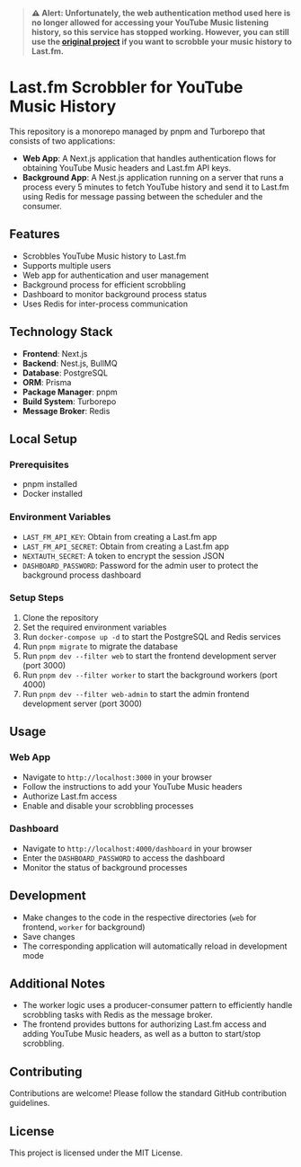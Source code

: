 > **⚠️ Alert: Unfortunately, the web authentication method used here is no longer allowed for accessing your YouTube Music listening history, so this service has stopped working. However, you can still use the [original project](https://github.com/luisignaciocc/youtube-music-scrobbler) if you want to scrobble your music history to Last.fm.**

# Last.fm Scrobbler for YouTube Music History

This repository is a monorepo managed by pnpm and Turborepo that consists of two applications:

- **Web App**: A Next.js application that handles authentication flows for obtaining YouTube Music headers and Last.fm API keys.
- **Background App**: A Nest.js application running on a server that runs a process every 5 minutes to fetch YouTube history and send it to Last.fm using Redis for message passing between the scheduler and the consumer.

## Features

- Scrobbles YouTube Music history to Last.fm
- Supports multiple users
- Web app for authentication and user management
- Background process for efficient scrobbling
- Dashboard to monitor background process status
- Uses Redis for inter-process communication

## Technology Stack

- **Frontend**: Next.js
- **Backend**: Nest.js, BullMQ
- **Database**: PostgreSQL
- **ORM**: Prisma
- **Package Manager**: pnpm
- **Build System**: Turborepo
- **Message Broker**: Redis

## Local Setup

### Prerequisites

- pnpm installed
- Docker installed

### Environment Variables

- `LAST_FM_API_KEY`: Obtain from creating a Last.fm app
- `LAST_FM_API_SECRET`: Obtain from creating a Last.fm app
- `NEXTAUTH_SECRET`: A token to encrypt the session JSON
- `DASHBOARD_PASSWORD`: Password for the admin user to protect the background process dashboard

### Setup Steps

1. Clone the repository
2. Set the required environment variables
3. Run `docker-compose up -d` to start the PostgreSQL and Redis services
4. Run `pnpm migrate` to migrate the database
5. Run `pnpm dev --filter web` to start the frontend development server (port 3000)
6. Run `pnpm dev --filter worker` to start the background workers (port 4000)
7. Run `pnpm dev --filter web-admin` to start the admin frontend development server (port 3000)

## Usage

### Web App

- Navigate to `http://localhost:3000` in your browser
- Follow the instructions to add your YouTube Music headers
- Authorize Last.fm access
- Enable and disable your scrobbling processes

### Dashboard

- Navigate to `http://localhost:4000/dashboard` in your browser
- Enter the `DASHBOARD_PASSWORD` to access the dashboard
- Monitor the status of background processes

## Development

- Make changes to the code in the respective directories (`web` for frontend, `worker` for background)
- Save changes
- The corresponding application will automatically reload in development mode

## Additional Notes

- The worker logic uses a producer-consumer pattern to efficiently handle scrobbling tasks with Redis as the message broker.
- The frontend provides buttons for authorizing Last.fm access and adding YouTube Music headers, as well as a button to start/stop scrobbling.

## Contributing

Contributions are welcome! Please follow the standard GitHub contribution guidelines.

## License

This project is licensed under the MIT License.
